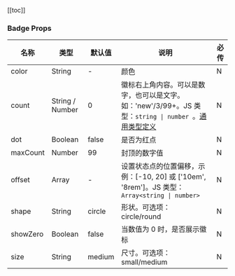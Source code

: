 [//]: # ':: BASE_DOC ::'
[//]: # '## API'

[[toc]]

### Badge Props

| 名称     | 类型            | 默认值 | 说明                                                                                                                                                                            | 必传 |
| -------- | --------------- | ------ | ------------------------------------------------------------------------------------------------------------------------------------------------------------------------------- | ---- |
| color    | String          | -      | 颜色                                                                                                                                                                            | N    |
| count    | String / Number | 0      | 徽标右上角内容。可以是数字，也可以是文字。如：'new'/3/99+。JS 类型：`string \| number `。[通用类型定义](https://github.com/Tencent/tdesign-vue-next/blob/develop/src/common.ts) | N    |
| dot      | Boolean         | false  | 是否为红点                                                                                                                                                                      | N    |
| maxCount | Number          | 99     | 封顶的数字值                                                                                                                                                                    | N    |
| offset   | Array           | -      | 设置状态点的位置偏移，示例：[-10, 20] 或 ['10em', '8rem']。JS 类型：`Array<string \| number>`                                                                                   | N    |
| shape    | String          | circle | 形状。可选项：circle/round                                                                                                                                                      | N    |
| showZero | Boolean         | false  | 当数值为 0 时，是否展示徽标                                                                                                                                                     | N    |
| size     | String          | medium | 尺寸。可选项：small/medium                                                                                                                                                      | N    |
